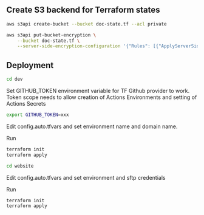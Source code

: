 ## Create S3 backend for Terraform states

```bash
aws s3api create-bucket --bucket doc-state.tf --acl private

aws s3api put-bucket-encryption \
    --bucket doc-state.tf \
    --server-side-encryption-configuration '{"Rules": [{"ApplyServerSideEncryptionByDefault": {"SSEAlgorithm": "AES256"}}]}'
```

## Deployment

```bash
cd dev
```

Set GITHUB_TOKEN environment variable for TF Github provider to work. Token
scope needs to allow creation of Actions Environments and setting of Actions
Secrets 

```bash
export GITHUB_TOKEN=xxx
```

Edit config.auto.tfvars and set environment name and domain name.

Run
```bash
terraform init
terraform apply
```

```bash
cd website
```

Edit config.auto.tfvars and set environment and sftp credentials

Run
```bash
terraform init
terraform apply
```
